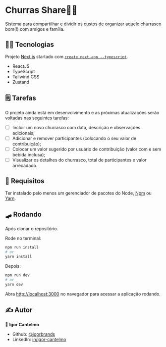 # Churras Share🥩🍻

Sistema para compartilhar e dividir os custos de organizar aquele churrasco bom(!) com amigos e família.

## 🧑‍💻 Tecnologias

Projeto [Next.js](https://nextjs.org/) startado com [`create next-app --typescript`](https://github.com/vercel/next.js/tree/canary/packages/create-next-app).

- ReactJS
- TypeScript
- Tailwind CSS
- Zustand

## 🗒️ Tarefas

O projeto ainda está em desenvolvimento e as próximas atualizações serão voltadas nas seguintes tarefas:

- [ ] Incluir um novo churrasco com data, descrição e observações adicionais;
- [ ] Adicionar e remover participantes (colocando o seu valor de contribuição);
- [ ] Colocar um valor sugerido por usuário de contribuição (valor com e sem bebida inclusa);
- [ ] Visualizar os detalhes do churrasco, total de participantes e valor arrecadado.

## 💾 Requisitos

Ter instalado pelo menos um gerenciador de pacotes do Node, [Npm](https://www.npmjs.com/) ou [Yarn](https://yarnpkg.com/).

## 🛹 Rodando

Após clonar o repositório.

Rode no terminal:
```bash
npm run install
# or
yarn install
```

Depois:
```bash
npm run dev
# or
yarn dev
```

Abra [http://localhost:3000](http://localhost:3000) no navegador para acessar a aplicação rodando.

## ✍️ Autor

👤 **Igor Cantelmo**

- Github: [@igorbrands](https://github.com/igorbrands)
- LinkedIn: [in/igor-cantelmo](https://www.linkedin.com/in/igor-cantelmo/)
